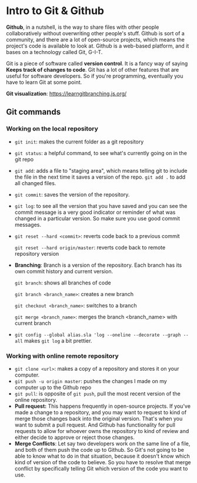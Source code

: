 # Intro to Git & Github

**Github**, in a nutshell, is the way to share files with other people collaboratively without overwriting other people's stuff. Github is sort of a community, and there are a lot of open-source projects, which means the project's code is available to look at. Github is a web-based platform, and it bases on a technology called Git, G-I-T.

Git is a piece of software called **version control**. It is a fancy way of saying **Keeps track of changes to code**. Git has a lot of other features that are useful for software developers. So if you're programming, eventually you have to learn Git at some point.

**Git visualization**: https://learngitbranching.js.org/

## Git commands

### Working on the local repository

- `git init`: makes the current folder as a git repository
- `git status`: a helpful command, to see what's currently going on in the git repo
- `git add`: adds a file to "staging area", which means telling git to include the file in the next time it saves a version of the repo. `git add .` to add all changed files.
- `git commit`: saves the version of the repository.
- `git log`: to see all the version that you have saved and you can see the commit message is a very good indicator or reminder of what was changed in a particular version. So make sure you use good commit messages.
- `git reset --hard <commit>`: reverts code back to a previous commit

  `git reset --hard origin/master`: reverts code back to remote repository version

- **Branching**: Branch is a version of the repository. Each branch has its own commit history and current version.

  `git branch`: shows all branches of code

  `git branch <branch_name>`: creates a new branch

  `git checkout <branch_name>`: switches to a branch

  `git merge <branch_name>`: merges the branch <branch_name> with current branch

- `git config --global alias.sla 'log --oneline --decorate --graph --all` makes `git log` a bit prettier.

### Working with online remote repository

- `git clone <url>`: makes a copy of a repository and stores it on your computer.
- `git push -u origin master`: pushes the changes I made on my computer up to the Github repo
- `git pull`: is opposite of `git push`, pull the most recent version of the online repository.
- **Pull request:** This happens frequently in open-source projects. If you've made a change to a repository, and you may want to request to kind of merge those changes back into the original version. That's when you want to submit a pull request. And Github has functionality for pull requests to allow for whoever owns the repository to kind of review and either decide to approve or reject those changes.
- **Merge Conflicts**: Let say two developers work on the same line of a file, and both of them push the code up to Github. So Git's not going to be able to know what to do in that situation, because it doesn't know which kind of version of the code to believe. So you have to resolve that merge conflict by specifically telling Git which version of the code you want to use.
